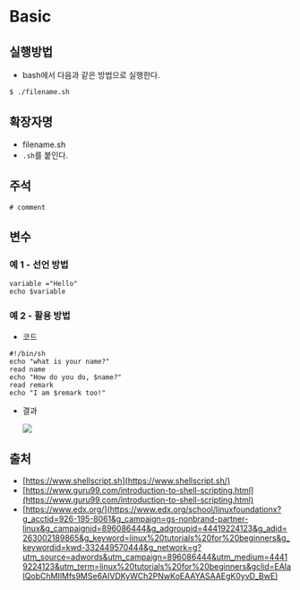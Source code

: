# Basic

## 실행방법
* bash에서 다음과 같은 방법으로 실행한다.
``` bash
$ ./filename.sh
```

## 확장자명
* filename&#46;sh
* `.sh`를 붙인다.


## 주석

``` shell
# comment
```


## 변수

### 예 1 - 선언 방법
``` shell
variable ="Hello"
echo $variable
```

### 예 2 - 활용 방법
* 코드
``` shell
#!/bin/sh
echo "what is your name?"
read name
echo "How do you do, $name?"
read remark
echo "I am $remark too!"
```
* 결과

  <img src="https://www.guru99.com/images/program.jpg" />




## 출처
- [https://www.shellscript.sh](https://www.shellscript.sh/)
- [https://www.guru99.com/introduction-to-shell-scripting.html](https://www.guru99.com/introduction-to-shell-scripting.html)
- [https://www.edx.org/](https://www.edx.org/school/linuxfoundationx?g_acctid=926-195-8061&g_campaign=gs-nonbrand-partner-linux&g_campaignid=896086444&g_adgroupid=44419224123&g_adid=263002189865&g_keyword=linux%20tutorials%20for%20beginners&g_keywordid=kwd-332449570444&g_network=g?utm_source=adwords&utm_campaign=896086444&utm_medium=44419224123&utm_term=linux%20tutorials%20for%20beginners&gclid=EAIaIQobChMIlMfs9MSe6AIVDKyWCh2PNwKoEAAYASAAEgK0yvD_BwE)
